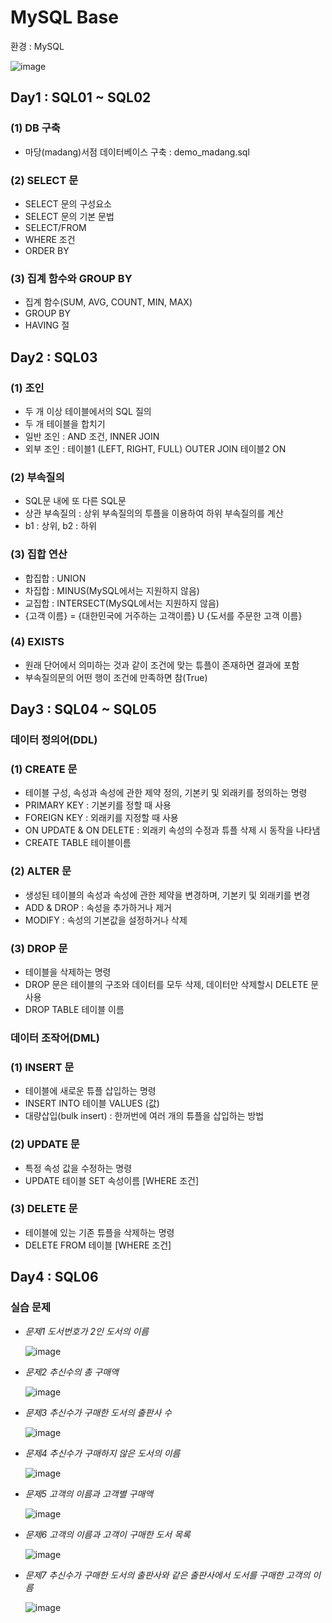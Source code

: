 # MySQL Base

환경 : MySQL

![image](https://user-images.githubusercontent.com/87981867/140941119-c9dae1aa-6325-4d4d-9c2d-9e42fa5da05b.png)

## Day1 : SQL01 ~ SQL02

### (1) DB 구축

- 마당(madang)서점 데이터베이스 구축 : demo_madang.sql

### (2) SELECT 문

- SELECT 문의 구성요소
- SELECT 문의 기본 문법
- SELECT/FROM
- WHERE 조건
- ORDER BY

### (3) 집계 함수와 GROUP BY 

- 집계 함수(SUM, AVG, COUNT, MIN, MAX)
- GROUP BY
- HAVING 절

## Day2 : SQL03

### (1) 조인

- 두 개 이상 테이블에서의 SQL 질의
- 두 개 테이블을 합치기
- 일반 조인 : AND 조건, INNER JOIN
- 외부 조인 : 테이블1 (LEFT, RIGHT, FULL) OUTER JOIN 테이블2 ON

### (2) 부속질의

- SQL문 내에 또 다른 SQL문
- 상관 부속질의 : 상위 부속질의의 투플을 이용하여 하위 부속질의를 계산
- b1 : 상위, b2 : 하위

### (3) 집합 연산

- 합집합 : UNION
- 차집합 : MINUS(MySQL에서는 지원하지 않음)
- 교집합 : INTERSECT(MySQL에서는 지원하지 않음)
- {고객 이름} = {대한민국에 거주하는 고객이름} U {도서를 주문한 고객 이름}

### (4) EXISTS

- 원래 단어에서 의미하는 것과 같이 조건에 맞는 튜플이 존재하면 결과에 포함
- 부속질의문의 어떤 행이 조건에 만족하면 참(True)

## Day3 : SQL04 ~ SQL05

### 데이터 정의어(DDL)

### (1) CREATE 문

- 테이블 구성, 속성과 속성에 관한 제약 정의, 기본키 및 외래키를 정의하는 명령
- PRIMARY KEY : 기본키를 정할 때 사용
- FOREIGN KEY : 외래키를 지정할 때 사용
- ON UPDATE & ON DELETE : 외래키 속성의 수정과 튜플 삭제 시 동작을 나타냄
- CREATE TABLE 테이블이름

### (2) ALTER 문

- 생성된 테이블의 속성과 속성에 관한 제약을 변경하며, 기본키 및 외래키를 변경
- ADD & DROP : 속성을 추가하거나 제거
- MODIFY : 속성의 기본값을 설정하거나 삭제

### (3) DROP 문

- 테이블을 삭제하는 명령
- DROP 문은 테이블의 구조와 데이터를 모두 삭제, 데이터만 삭제할시 DELETE 문 사용
- DROP TABLE 테이블 이름

### 데이터 조작어(DML) 

### (1) INSERT 문

- 테이블에 새로운 튜플 삽입하는 명령
- INSERT INTO 테이블 VALUES (값)
- 대량삽입(bulk insert) : 한꺼번에 여러 개의 튜플을 삽입하는 방법

### (2) UPDATE 문

- 특정 속성 값을 수정하는 명령
- UPDATE 테이블 SET 속성이름 [WHERE 조건]

### (3) DELETE 문

- 테이블에 있는 기존 튜플을 삭제하는 명령
- DELETE FROM 테이블 [WHERE 조건]

## Day4 : SQL06

### 실습 문제

- *문제1 도서번호가 2인 도서의 이름*

  ![image](https://user-images.githubusercontent.com/87981867/141411039-b45ca133-683d-4e83-a445-c07d68c4d92b.png)

- *문제2 추신수의 총 구매액*

  ![image](https://user-images.githubusercontent.com/87981867/141411085-5f1dab83-9124-4a54-bc16-c972916ccb8e.png)

- *문제3 추신수가 구매한 도서의 출판사 수*

  ![image](https://user-images.githubusercontent.com/87981867/141411154-ae990c0c-879b-4619-967a-71d43509b2a5.png)


- *문제4 추신수가 구매하지 않은 도서의 이름*

  ![image](https://user-images.githubusercontent.com/87981867/141411194-025f5a2b-8b20-4d62-8572-dbb43c70cf31.png)


- *문제5 고객의 이름과 고객별 구매액*
 
  ![image](https://user-images.githubusercontent.com/87981867/141411225-0fb0947c-d716-41c5-bfb4-a10965256ec0.png)


- *문제6 고객의 이름과 고객이 구매한 도서 목록*

  ![image](https://user-images.githubusercontent.com/87981867/141411247-ce6c3a3c-8eb2-4c90-a029-7b9a4239902d.png)


- *문제7 추신수가 구매한 도서의 출판사와 같은 출판사에서 도서를 구매한 고객의 이름*

  ![image](https://user-images.githubusercontent.com/87981867/141411276-668607c9-5f33-430c-93ac-1846c8375937.png)



